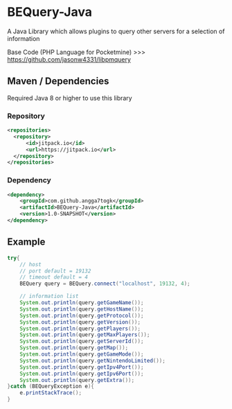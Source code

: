 # BEQuery-Java

A Java Library which allows plugins to query other servers for a selection of information

Base Code (PHP Language for Pocketmine) >>> https://github.com/jasonw4331/libpmquery

## Maven / Dependencies

Required Java 8 or higher to use this library

### Repository
```xml
<repositories>
  <repository>
      <id>jitpack.io</id>
      <url>https://jitpack.io</url>
  </repository>
</repositories>
```

### Dependency
```xml
<dependency>
    <groupId>com.github.angga7togk</groupId>
    <artifactId>BEQuery-Java</artifactId>
    <version>1.0-SNAPSHOT</version>
</dependency>
```


## Example
```java
try{
    // host
    // port default = 19132
    // timeout default = 4
    BEQuery query = BEQuery.connect("localhost", 19132, 4);

    // information list
    System.out.println(query.getGameName());
    System.out.println(query.getHostName());
    System.out.println(query.getProtocol());
    System.out.println(query.getVersion());
    System.out.println(query.getPlayers());
    System.out.println(query.getMaxPlayers());
    System.out.println(query.getServerId());
    System.out.println(query.getMap());
    System.out.println(query.getGameMode());
    System.out.println(query.getNintendoLimited());
    System.out.println(query.getIpv4Port());
    System.out.println(query.getIpv6Port());
    System.out.println(query.getExtra());
}catch (BEQueryException e){
    e.printStackTrace();
}

```
